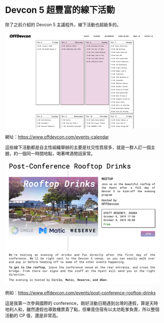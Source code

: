 # Devcon 5 超豐富的線下活動

除了之前介紹的 Devcon 5 主議程外，線下活動也超級多的。

![](https://raw.githubusercontent.com/alincode/blockchain-30days-2019/master/assets/events-calendar.png)

網址：<https://www.offdevcon.com/events-calendar>

這些線下活動都是自主性組織舉辦的主要是社交性質居多，就是一群人訂一個主題，約一個同一時間地點，喝著啤酒閒話家常。

![](https://raw.githubusercontent.com/alincode/blockchain-30days-2019/master/assets/rooftop-drinks.png)

例如：<https://www.offdevcon.com/events/post-conference-rooftop-drinks>

這是我第一次參與國際的 conference，剛好活動日期遇到台灣的連假，算是天時地利人和，雖然連假也導致機票貴了點，但畢竟住宿有以太坊乾爹負責，所以整個活動的 CP 值，還是非常高。
